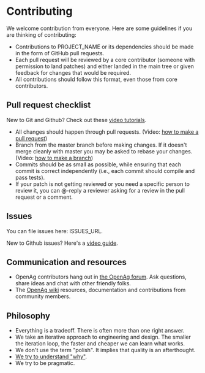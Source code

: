 # Contributing

We welcome contribution from everyone. Here are some guidelines if you are thinking of contributing:

- Contributions to PROJECT_NAME or its dependencies should be made in the form of GitHub pull requests.
- Each pull request will be reviewed by a core contributor (someone with permission to land patches) and either landed in the main tree or given feedback for changes that would be required.
- All contributions should follow this format, even those from core contributors.

## Pull request checklist

New to Git and Github? Check out these [video tutorials](https://www.youtube.com/playlist?list=PLRqwX-V7Uu6ZF9C0YMKuns9sLDzK6zoiV).

- All changes should happen through pull requests.
  (Video: [how to make a pull request](https://www.youtube.com/watch?v=_NrSWLQsDL4&index=3&list=PLRqwX-V7Uu6ZF9C0YMKuns9sLDzK6zoiV))
- Branch from the master branch before making changes. If it doesn't merge cleanly with master you may be asked to rebase your changes.
  (Video: [how to make a branch](https://www.youtube.com/watch?v=oPpnCh7InLY&index=2&list=PLRqwX-V7Uu6ZF9C0YMKuns9sLDzK6zoiV))
- Commits should be as small as possible, while ensuring that each commit is correct independently (i.e., each commit should compile and pass tests).
- If your patch is not getting reviewed or you need a specific person to review it, you can @-reply a reviewer asking for a review in the pull request or a comment.

## Issues

You can file issues here: ISSUES_URL.

New to Github issues? Here's a [video guide](https://www.youtube.com/watch?v=WMykv2ZMyEQ&list=PLRqwX-V7Uu6ZF9C0YMKuns9sLDzK6zoiV&index=4).

## Communication and resources

- OpenAg contributors hang out in [the OpenAg forum](http://forum.openag.media.mit.edu). Ask questions, share ideas and chat with other friendly folks.
- The [OpenAg wiki](http://wiki.openag.media.mit.edu/) resources, documentation and contributions from community members.

## Philosophy

* Everything is a tradeoff. There is often more than one right answer.
* We take an iterative approach to engineering and design. The smaller the iteration loop, the faster and cheaper we can learn what works.
* We don't use the term "polish". It implies that quality is an afterthought.
* [We try to understand "why"](https://en.wikipedia.org/wiki/5_Whys).
* We try to be pragmatic.
